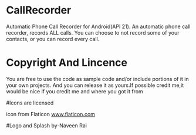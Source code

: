 # CallRecorder

  Automatic Phone Call Recorder for Android(API 21).
  An automatic phone call recorder, records ALL calls. You can choose to not record some of your contacts, or you can record every call.
 

# Copyright And Lincence
  
  You are free to use the code as sample code and/or include portions of it in your own projects. 
  And you can release it as yours.If possible credit me,it would be nice if you credit me and where you got it from
  
 #Icons are licensed
 
  icon from Flaticon www.flaticon.com
  
  #Logo and Splash
  by-Naveen Rai
